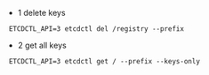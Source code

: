 * 1 delete keys
```
 ETCDCTL_API=3 etcdctl del /registry --prefix
```

* 2 get all keys
```
 ETCDCTL_API=3 etcdctl get / --prefix --keys-only
```